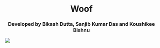 <h1 align="center">Woof</h1>
<h3 align="center">Developed by Bikash  Dutta, Sanjib Kumar Das and Koushikee Bishnu</h3>
<img align="center" width="max" src="https://firebasestorage.googleapis.com/v0/b/my-chat-app-98801.appspot.com/o/repository-open-graph-template%20(1).jpg?alt=media&token=623cac90-27bf-4e7e-9cbe-5dec9dae6989">
